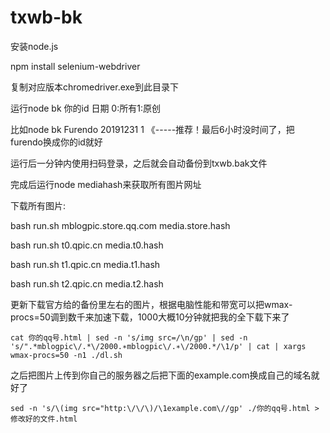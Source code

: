 # txwb-bk

安装node.js

npm install selenium-webdriver

复制对应版本chromedriver.exe到此目录下

运行node bk 你的id 日期 0:所有1:原创

比如node bk Furendo 20191231 1 《-----推荐！最后6小时没时间了，把furendo换成你的id就好

运行后一分钟内使用扫码登录，之后就会自动备份到txwb.bak文件

完成后运行node mediahash来获取所有图片网址

下载所有图片:

bash run.sh mblogpic.store.qq.com media.store.hash

bash run.sh t0.qpic.cn media.t0.hash

bash run.sh t1.qpic.cn media.t1.hash

bash run.sh t2.qpic.cn media.t2.hash


更新下载官方给的备份里左右的图片，根据电脑性能和带宽可以把wmax-procs=50调到数千来加速下载，1000大概10分钟就把我的全下载下来了

```
cat 你的qq号.html | sed -n 's/img src=/\n/gp' | sed -n 's/".*mblogpic\/.*\/2000.∗mblogpic\/.∗\/2000.*/\1/p' | cat | xargs wmax-procs=50 -n1 ./dl.sh
```

之后把图片上传到你自己的服务器之后把下面的example.com换成自己的域名就好了

```
sed -n 's/\(img src="http:\/\/\)/\1example.com\//gp' ./你的qq号.html >修改好的文件.html
```
